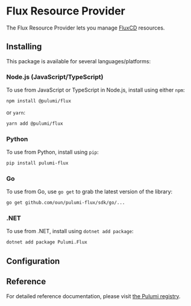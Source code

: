 # Flux Resource Provider

The Flux Resource Provider lets you manage [FluxCD](https://fluxcd.io) resources.

## Installing

This package is available for several languages/platforms:

### Node.js (JavaScript/TypeScript)

To use from JavaScript or TypeScript in Node.js, install using either `npm`:

```bash
npm install @pulumi/flux
```

or `yarn`:

```bash
yarn add @pulumi/flux
```

### Python

To use from Python, install using `pip`:

```bash
pip install pulumi-flux
```

### Go

To use from Go, use `go get` to grab the latest version of the library:

```bash
go get github.com/oun/pulumi-flux/sdk/go/...
```

### .NET

To use from .NET, install using `dotnet add package`:

```bash
dotnet add package Pulumi.Flux
```

## Configuration

## Reference

For detailed reference documentation, please visit [the Pulumi registry](https://www.pulumi.com/registry/packages/foo/api-docs/).

